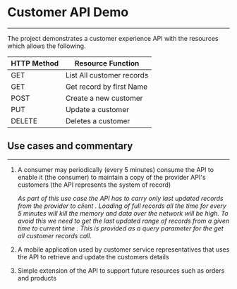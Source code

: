 # Customer API Demo
- - - -

The project demonstrates a customer experience API with the resources which allows the following.

HTTP Method   | Resource Function
------------- | -------------
GET           | List All customer records
GET           | Get record by first Name
POST          | Create a new customer
PUT			  |	Update a customer
DELETE		  | Deletes a customer

## Use cases and commentary
- - - -

1. A consumer may periodically (every 5 minutes) consume the API to enable it (the consumer) to maintain a copy of the provider API's customers (the API represents the system of record)
   
   *As part of this use case the API has to carry only last updated records from the provider to client . Loading of full records all the time for
    every 5 minutes will kill the memory and data over the network will be high. 
	To avoid this we need to get the last updated range of records from a given time to current time . This is provided as a query parameter for the get all customer records call.*
	
2. A mobile application used by customer service representatives that uses the API to retrieve and update the customers details

3. Simple extension of the API to support future resources such as orders and products 